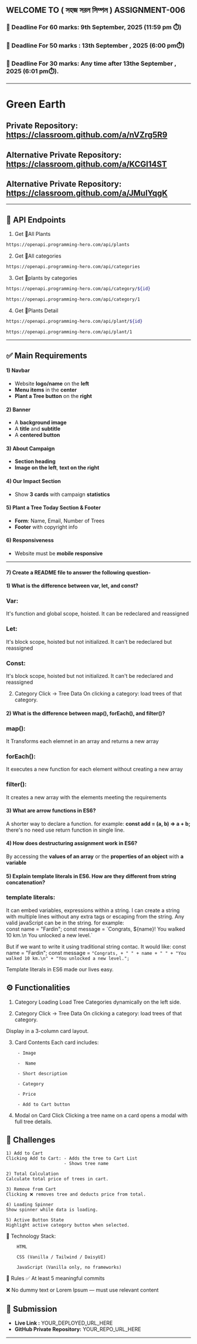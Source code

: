 ## WELCOME TO ( সহজ সরল সিম্পল ) ASSIGNMENT-006

### 📅 Deadline For 60 marks: 9th September, 2025 (11:59 pm ⏱️)

### 📅 Deadline For 50 marks : 13th September , 2025 (6:00 pm⏱️)

### 📅 Deadline For 30 marks: Any time after 13the September , 2025 (6:01 pm⏱️).

---
# Green Earth


## Private Repository: https://classroom.github.com/a/nVZrg5R9 

## Alternative Private Repository: https://classroom.github.com/a/KCGI14ST 

## Alternative Private Repository: https://classroom.github.com/a/JMuIYqgK 


---
🌴 API Endpoints
---
1. Get 🌴All Plants
```bash
https://openapi.programming-hero.com/api/plants
```

2. Get 🌴All categories <br/>
```bash
https://openapi.programming-hero.com/api/categories
```


3. Get 🌴plants by categories <br/>
```bash
https://openapi.programming-hero.com/api/category/${id}
```

```bash
https://openapi.programming-hero.com/api/category/1
```

4. Get 🌴Plants Detail <br/>

```bash
https://openapi.programming-hero.com/api/plant/${id}
```

```bash
https://openapi.programming-hero.com/api/plant/1
```
---




## ✅ Main Requirements 

#### 1) Navbar

- Website **logo/name** on the **left**  
- **Menu items** in the **center** 
- **Plant a Tree button** on the **right** 

#### 2) Banner 
- A **background image**  
- A **title** and **subtitle**  
- A **centered button**  

#### 3) About Campaign
- **Section heading**  
- **Image on the left**, **text on the right**  

#### 4) Our Impact Section 
- Show **3 cards** with campaign **statistics**  

#### 5) Plant a Tree Today Section & Footer
- **Form**: Name, Email, Number of Trees  
- **Footer** with copyright info 

#### 6) Responsiveness 
- Website must be **mobile responsive**  

---
#### 7) Create a README file to answer the following question-


#### 1) What is the difference between var, let, and const?
### Var:
It's function and global scope, hoisted. It can be redeclared and reassigned

### Let:
It's block scope, hoisted but not initialized. It can't be redeclared but reassigned

### Const:
It's block scope, hoisted but not initialized. It can't be redeclared and reassigned

2) Category Click → Tree Data 
On clicking a category: load trees of that category.


#### 2) What is the difference between map(), forEach(), and filter()? 

### map():
It Transforms each elemnet in an array and returns a new array

### forEach():
It executes a new function for each element without creating a new array

### filter():
It creates a new array with the elements meeting the requirements

#### 3) What are arrow functions in ES6?

A shorter way to declare a function. for example: **const add = (a, b) => a + b;** there's no need use return function in single line.


#### 4) How does destructuring assignment work in ES6?

By accessing the **values of an array** or the **properties of an object** with **a variable**

#### 5) Explain template literals in ES6. How are they different from string concatenation?

### template literals:
It can embed variables, expressions within a string. I can create a  string with multiple lines without any extra tags or escaping from the string. Any valid javaScript can be in the string. for example:  
const name = "Fardin";
const message = \`Congrats, \${name}! You walked 10 km.\n
You unlocked a new level.\`

But if we want to write it using traditional string contac. It would like:
const name = "Fardin";
const message = `"Congrats, + " " + name + " " + "You walked 10 km.\n" + "You unlocked a new level.";`

Template literals in ES6 made our lives easy.

## ⚙️ Functionalities 

1) Category Loading 
Load Tree Categories dynamically on the left side.

2) Category Click → Tree Data 
On clicking a category: load trees of that category.

Display in a 3-column card layout.

3) Card Contents 
 Each card includes:

        - Image

        -  Name

        - Short description

        - Category

        - Price

        - Add to Cart button

4) Modal on Card Click 
Clicking a tree name on a card opens a modal with full tree details.


##  🧪 Challenges 


    1) Add to Cart 
    Clicking Add to Cart: - Adds the tree to Cart List
                          - Shows tree name 

    2) Total Calculation 
    Calculate total price of trees in cart.

    3) Remove from Cart 
    Clicking ❌ removes tree and deducts price from total.

    4) Loading Spinner
    Show spinner while data is loading.

    5) Active Button State 
    Highlight active category button when selected.



🧰 Technology Stack:
        
        HTML

        CSS (Vanilla / Tailwind / DaisyUI)

        JavaScript (Vanilla only, no frameworks)

📌 Rules
✅ At least 5 meaningful commits

❌ No dummy text or Lorem Ipsum — must use relevant content





## 🔗 Submission
- **Live Link :** YOUR_DEPLOYED_URL_HERE  
- **GitHub Private Repository:** YOUR_REPO_URL_HERE  

---
